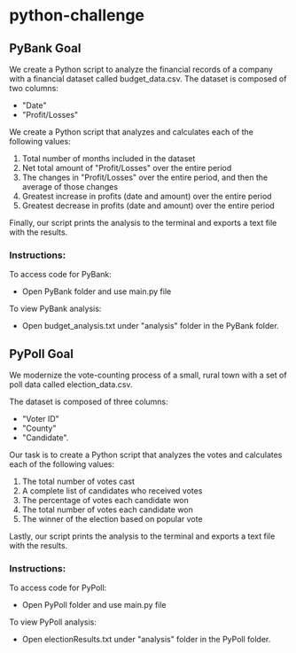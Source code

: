 # python-challenge

## PyBank Goal
We create a Python script to analyze the financial records of a company with a financial dataset called budget_data.csv.
The dataset is composed of two columns: 
- "Date"
- "Profit/Losses"

We create a Python script that analyzes and calculates each of the following values:
1. Total number of months included in the dataset
1. Net total amount of "Profit/Losses" over the entire period
1. The changes in "Profit/Losses" over the entire period, and then the average of those changes
1. Greatest increase in profits (date and amount) over the entire period
1. Greatest decrease in profits (date and amount) over the entire period

Finally, our script prints the analysis to the terminal and exports a text file with the results.

### Instructions:

To access code for PyBank:
- Open PyBank folder and use main.py file

To view PyBank analysis:
- Open budget_analysis.txt under "analysis" folder in the PyBank folder.

## PyPoll Goal
We modernize the vote-counting process of a small, rural town with a set of poll data called election_data.csv. 

The dataset is composed of three columns:
- "Voter ID"
- "County"
- "Candidate". 

Our task is to create a Python script that analyzes the votes and calculates each of the following values:
1. The total number of votes cast
1. A complete list of candidates who received votes
1. The percentage of votes each candidate won
1. The total number of votes each candidate won
1. The winner of the election based on popular vote

Lastly, our script prints the analysis to the terminal and exports a text file with the results.

### Instructions:

To access code for PyPoll:
- Open PyPoll folder and use main.py file

To view PyPoll analysis:
- Open electionResults.txt under "analysis" folder in the PyPoll folder.
